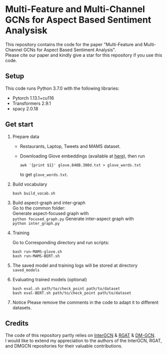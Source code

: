 # Multi-Feature and Multi-Channel GCNs for Aspect Based Sentiment Analysisk

This repository contains the code for the paper "Multi-Feature and Multi-Channel GCNs for Aspect Based Sentiment Analysis".  
Please cite our paper and kindly give a star for this repository if you use this code.
## Setup

This code runs Python 3.7.0 with the following libraries:

+ Pytorch  1.13.1+cu116
+ Transformers 2.9.1
+ spacy 2.0.18

## Get start

1. Prepare data

   + Restaurants, Laptop, Tweets and MAMS dataset.

   + Downloading Glove embeddings (available at [here](http://nlp.stanford.edu/data/glove.840B.300d.zip)), then  run 

     ```
     awk '{print $1}' glove.840B.300d.txt > glove_words.txt
     ```

     to get `glove_words.txt`.
     

2. Build vocabulary

   ```
   bash build_vocab.sh
   ```
3. Build aspect-graph and inter-graph  
	Go to the common folder:  
		Generate aspect-focused graph with  
		```
		python focused_graph.py
		``` 
		Generate inter-aspect graph with  
		```
		python inter_graph.py
		```
4. Training

   Go to Corresponding directory and run scripts:

   ``` 
   bash run-MAMS-glove.sh
   bash run-MAMS-BERT.sh
   ```

5. The saved model and training logs will be stored at directory `saved_models`  


6. Evaluating trained models (optional)

   ``` 
   bash eval.sh path/to/check_point path/to/dataset
   bash eval-BERT.sh path/to/check_point path/to/dataset
   ```
7. Notice 
Please remove the comments in the code to adapt it to different datasets.


##  Credits
The code of this repository partly relies on [InterGCN](https://github.com/BinLiang-NLP/InterGCN-ABSA) & [RGAT](https://github.com/goodbai-nlp/RGAT-ABSA/tree/master) & [DM-GCN](https://github.com/pangsg/DM-GCN).  
I would like to extend my appreciation to the authors of the InterGCN, RGAT, and DMGCN repositories for their valuable contributions.
